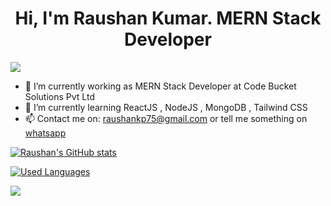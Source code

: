 
<h1 align="center">Hi, I'm Raushan Kumar. MERN Stack Developer </h1>

![](https://komarev.com/ghpvc/?username=raushankp75)

- 🔭 I’m currently working as MERN Stack Developer at Code Bucket Solutions Pvt Ltd
- 🌱 I’m currently learning ReactJS , NodeJS , MongoDB , Tailwind CSS
- 📫 Contact me on: raushankp75@gmail.com or tell me something on [whatsapp](https://wa.me/7079907765)


[![Raushan's GitHub stats](https://github-readme-stats-j05el383g.vercel.app/api?username=raushankp75&include_all_commits=true&show_icons=true&theme=dark)](https://github.com/raushankp75/raushankp75/blob/master/readme.md)

[![Used Languages](https://github-readme-stats.vercel.app/api/top-langs/?username=raushankp75&show_icons=true&theme=dark)](https://github.com/raushankp75/raushankp75/blob/master/readme.md)

![](https://komarev.com/ghpvc/?username=raushankp75)

<!-- [![Raushan's Github Activity Graph](https://activity-graph.herokuapp.com/graph?username=raushankp75)](https://github.com/raushankp75/readme.md) -->



<!-- ![Raushan's GitHub stats](https://github-readme-stats.vercel.app/api?username=raushankp75&theme=radical&show_icons=true&count_private=true&include_all_commits=true)
 -->

<!-- 
![Raushan Kumar Used Languages](https://github-readme-stats.vercel.app/api/top-langs/?username=raushankp75&layout=compact&theme=tokyonight)

![Raushan Kumar GitHub Stats](https://github-readme-stats.vercel.app/api?username=raushankp75&theme=radical&show_icons=true&count_private=true&include_all_commits=true)

![Raushan Kumar GitHub Streak](https://github-readme-streak-stats.herokuapp.com?user=raushankp75&theme=radical&date_format=M%20j%5B%2C%20Y%5D) -->







<!--
### Hi there 👋


**raushankp75/raushankp75** is a ✨ _special_ ✨ repository because its `README.md` (this file) appears on your GitHub profile.

Here are some ideas to get you started:

- 🔭 I’m currently working on ...
- 🌱 I’m currently learning ...
- 👯 I’m looking to collaborate on ...
- 🤔 I’m looking for help with ...
- 💬 Ask me about ...
- 📫 How to reach me: ...
- 😄 Pronouns: ...
- ⚡ Fun fact: ...
-->

